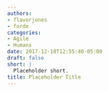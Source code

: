 ```yaml
---
authors:
- flavorjones
- forde
categories:
- Agile
- Humans
date: 2017-12-18T12:55:40-05:00
draft: false
short: |
  Placeholder short.
title: Placeholder Title
---
```

